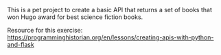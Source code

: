 This is a pet project to create a basic API that returns a set of books that won Hugo award for best science fiction books.

Resource for this exercise: https://programminghistorian.org/en/lessons/creating-apis-with-python-and-flask

